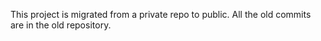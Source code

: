 This project is migrated from a private repo to public. All the old commits are in the old repository.
